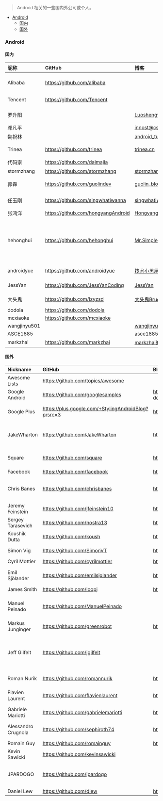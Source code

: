 > Android 相关的一些国内外公司或个人。


- [Android](#android)
  - [国内](#国内)
  - [国外](#国外)









### Android

#### 国内

| 昵称        | GitHub  | 博客 | 介绍      |
| :---------- |:---------------|:----------|:---------------------|
| Alibaba     |https://github.com/alibaba||fastjson , ARouter , atlas , AndFix|
| Tencent     |https://github.com/Tencent||tinker , QMUI_Android|
| 罗升阳      ||[Luoshengyang@csdn](https://blog.csdn.net/Luoshengyang)|Android 源码分析|
| 邓凡平      ||[innost@csdn](https://blog.csdn.net/innost)|阿拉神农|
| 魏祝林      ||[android_tutor@csdn](https://blog.csdn.net/android_tutor)||
| Trinea     |https://github.com/trinea|[trinea.cn](http://www.trinea.cn/)|性能优化、开源项目|
| 代码家     |https://github.com/daimajia|||
| stormzhang |https://github.com/stormzhang|[stormzhang](http://stormzhang.com/)|9GAG作者|
| 郭霖 |https://github.com/guolindev|[guolin_blog@csdn](https://blog.csdn.net/guolin_blog)|《第一行代码》作者|
| 任玉刚 |https://github.com/singwhatiwanna|[singwhatiwanna@csdn](https://blog.csdn.net/singwhatiwanna)|《Android 开发艺术探索》作者|
| 张鸿洋 |https://github.com/hongyangAndroid|[Hongyang](https://blog.csdn.net/lmj623565791)|[玩 Android](http://www.wanandroid.com/)|
| hehonghui |https://github.com/hehonghui|[Mr.Simple](https://blog.csdn.net/bboyfeiyu)|《Android 源码设计模式解析与实战 第2版》、《Android开发进阶 从小工到专家》作者|
| androidyue |https://github.com/androidyue|[技术小黑屋](https://droidyue.com/)|Android , Java 研究|
| JessYan |https://github.com/JessYanCoding|[JessYan](http://jessyan.me/)|MVPArms , AndroidAutoSize|
| 大头鬼 |https://github.com/lzyzsd|[大头鬼Bruce](https://blog.csdn.net/lzyzsd/)|Android , RxJava|
| dodola |https://github.com/dodola|||
| mcxiaoke |https://github.com/mcxiaoke|||
| wangjinyu501 ||[wangjinyu501@csdn](https://blog.csdn.net/wangjinyu501)||
| ASCE1885 ||[asce1885@csdn](https://blog.csdn.net/asce1885)||
| markzhai |https://github.com/markzhai|[markzhai的博客](http://blog.zhaiyifan.cn/)||

#### 国外

|Nickname | GitHub  | Blog | Description      |
| :---------- |:---------------|:----------|:---------------------|
|Awesome Lists|https://github.com/topics/awesome|||
|Google Android|https://github.com/googlesamples|http://android-developers.blogspot.com/||
|Google Plus|https://plus.google.com/+StylingAndroidBlog?prsrc=3|https://blog.stylingandroid.com/|A techical guide to to improving the UI and UX Android apps|
|JakeWharton|https://github.com/JakeWharton|http://jakewharton.com/|ActionBarSherlock , Android-ViewPagerIndicator , Nine Old Androids , butterknife|
|Square|https://github.com/square|http://square.github.io/|okhttp , fest-android , android-times-square , picasso , dagger , spoon| 
|Facebook|https://github.com/facebook|https://opensource.fb.com/||
|Chris Banes|https://github.com/chrisbanes|https://chris.banes.me/|ActionBar-PullToRefresh , PhotoView , Android-BitmapCache , Android-PullToRefresh|
|Jeremy Feinstein|https://github.com/jfeinstein10|http://jeremyfeinstein.com/|SlidingMenu , JazzyViewPager|
|Sergey Tarasevich|https://github.com/nostra13|http://nostra13android.blogspot.com/|Android-Universal-Image-Loader|
|Koushik Dutta|https://github.com/koush|http://koush.com/|Superuser , AndroidAsync , UrlImageViewHelper|
|Simon Vig|https://github.com/SimonVT|http://simonvt.net/|android-menudrawer , MessageBar|
|Cyril Mottier|https://github.com/cyrilmottier|https://cyrilmottier.com/|GreenDroid , Polaris|
|Emil Sjölander|https://github.com/emilsjolander|http://emilsjolander.se/|StickyListHeaders , sprinkles , android-FlipView|
|James Smith|https://github.com/loopj|http://loopj.com/|android-async-http|
|Manuel Peinado|https://github.com/ManuelPeinado||FadingActionBar , GlassActionBar , RefreshActionItem , QuickReturnHeader|
|Markus Junginger|https://github.com/greenrobot|https://objectbox.io/|greenDAO , EventBus , objectbox|
|Jeff Gilfelt|https://github.com/jgilfelt||android-mapviewballoons , android-viewbadger , android-actionbarstylegenerator , android-sqlite-asset-helper|
|Roman Nurik|https://github.com/romannurik|https://roman.nurik.net/|muzei , Android-SwipeToDismiss|
|Flavien Laurent|https://github.com/flavienlaurent|http://www.flavienlaurent.com/|NotBoringActionBar , datetimepicker , discrollview|
|Gabriele Mariotti|https://github.com/gabrielemariotti|http://gmariotti.blogspot.com/|cardslib , colorpickercollection|
|Alessandro Crugnola|https://github.com/sephiroth74|http://blog.sephiroth.it/|ImageViewZoom , HorizontalVariableListView , AndroidWheel , purePDF|
|Romain Guy|https://github.com/romainguy|http://www.curious-creature.org/|ViewServer|
|Kevin Sawicki|https://github.com/kevinsawicki||http-request|
|JPARDOGO|https://github.com/jpardogo||ListBuddies , FlabbyListView , GoogleProgressBar , FadingActionBar|
|Daniel Lew|https://github.com/dlew|https://blog.danlew.net/|Android Tips|











